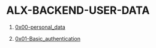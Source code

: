 # ALX-BACKEND-USER-DATA

1. [0x00-personal_data](./0x00-personal_data/)

2. [0x01-Basic_authentication](./0x01-Basic_authentication)


